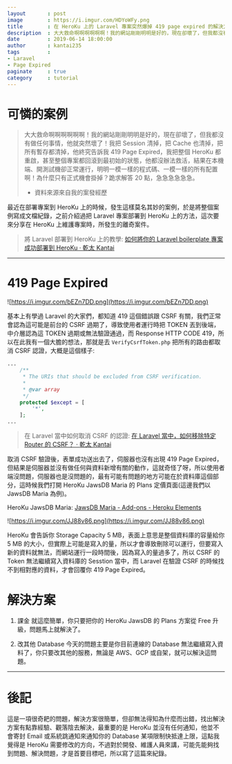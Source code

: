 ```yaml
---
layout       : post
image        : https://i.imgur.com/HDYoWFy.png
title        : 在 HeroKu 上的 Laravel 專案突然爆掉 419 page expired 的解決方案
description  : 大大救命啊啊啊啊啊啊！我的網站剛剛明明是好的，現在卻壞了，但我都沒有做任何事情，他就突然壞了！我把 Session 清掉，把 Cache 也清掉，把所有暫存都清掉，他終究告訴我 419 Page Expired ...
date         : 2019-06-14 18:00:00
author       : kantai235
tags         :
- Laravel
- Page Expired
paginate     : true
category     : tutorial
---
```


# 可憐的案例

> 大大救命啊啊啊啊啊啊！我的網站剛剛明明是好的，現在卻壞了，但我都沒有做任何事情，他就突然壞了！我把 Session 清掉，把 Cache 也清掉，把所有暫存都清掉，他終究告訴我 419 Page Expired，我把整個 HeroKu 都重啟，甚至整個專案都回滾到最初始的狀態，他都沒辦法救活，結果在本機端、開測試機卻正常運行，明明一模一樣的程式碼、一模一樣的所有配置啊！為什麼只有正式機會掛掉？跪求解答 20 點，急急急急急急。
> - 資料來源來自我的案發經歷

最近在部署專案到 HeroKu 上的時候，發生這樣莫名其妙的案例，於是將整個案例寫成文檔紀錄，之前介紹過把 Laravel 專案部署到 HeroKu 上的方法，這次要來分享在 HeroKu 上維護專案時，所發生的離奇案件。

> 將 Laravel 部署到 HeroKu 上的教學: [如何將你的 Laravel boilerplate 專案成功部署到 HeroKu · 乾太 Kantai](https://kantai235.github.io/2019/05/07/HowToBulidLaravelToHeroKu/)

---

# 419 Page Expired

![https://i.imgur.com/bEZn7DD.png](https://i.imgur.com/bEZn7DD.png)

基本上有學過 Laravel 的大家們，都知道 419 這個錯誤跟 CSRF 有關，我們正常會認為這可能是前台的 CSRF 過期了，導致使用者運行時把 TOKEN 丟到後端，中介層認為這 TOKEN 過期或無法驗證通過，而 Response HTTP CODE 419，所以在此我有一個大膽的想法，那就是去 `VerifyCsrfToken.php` 把所有的路由都取消 CSRF 認證，大概是這個樣子:

```php
...
    /**
     * The URIs that should be excluded from CSRF verification.
     *
     * @var array
     */
    protected $except = [
        '*',
    ];
...
```

> 在 Laravel 當中如何取消 CSRF 的認證: [在 Laravel 當中，如何移除特定 Router 的 CSRF？ · 乾太 Kantai](https://kantai235.github.io/2018/09/26/ExcludingRoutesFromTheCSRFMiddleware/)

取消 CSRF 驗證後，表單成功送出去了，伺服器也沒有出現 419 Page Expired，但結果是伺服器並沒有做任何與資料新增有關的動作，這就奇怪了呀，所以使用者端沒問題，伺服器也是沒問題的，最有可能有問題的地方可能在於資料庫這個部分，這時候我們打開 HeroKu JawsDB Maria 的 Plans 定價頁面(這邊我們以 JawsDB Maria 為例)。

HeroKu JawsDB Maria: [JawsDB Maria - Add-ons - Heroku Elements](https://elements.heroku.com/addons/jawsdb-maria)

![https://i.imgur.com/JJ88v86.png](https://i.imgur.com/JJ88v86.png)

HeroKu 會告訴你 Storage Capacity 5 MB，表面上意思是整個資料庫的容量給你 5 MB 的大小，但實際上可能是寫入的量，所以才會導致刪除可以運行，但要寫入新的資料就無法，而網站運行一段時間後，因為寫入的量過多了，所以 CSRF 的 Token 無法繼續寫入資料庫的 Sesstion 當中，而 Laravel 在驗證 CSRF 的時候找不到相對應的資料，才會回覆你 419 Page Expired。

# 解決方案
1. 課金
就這麼簡單，你只要把你的 HeroKu JawsDB 的 Plans 方案從 Free 升級，問題馬上就解決了。

2. 改其他 Database
今天的問題主要是你目前連線的 Database 無法繼續寫入資料了，你只要改其他的服務，無論是 AWS、GCP 或自架，就可以解決這問題。

---

# 後記

這是一項很奇耙的問題，解決方案很簡單，但卻無法得知為什麼而出錯，找出解決方案有點靠經驗、觀落陰去解決，最重要的是 HeroKu 並沒有任何通知，他並不會寄封 Email 或系統跳通知來通知你的 Database 某項限制快抵達上限，這點我覺得是 HeroKu 需要修改的方向，不過對於開發、維護人員來講，可能先能夠找到問題、解決問題，才是首要目標吧，所以寫了這篇來紀錄。